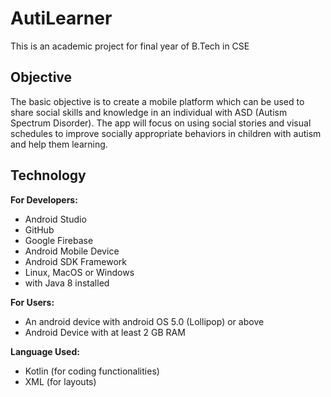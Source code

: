 # AutiLearner

This is an academic project for final year of B.Tech in CSE

## Objective
The basic objective is to create a mobile platform which can be used to share social skills and knowledge in an individual with ASD (Autism Spectrum Disorder). The app will focus on using social stories and visual schedules to improve socially appropriate behaviors in children with autism and help them learning.

## Technology
<b>For Developers:</b>
<ul>
 <li>Android Studio</li>
 <li>GitHub</li>
 <li>Google Firebase</li>
 <li>Android Mobile Device</li>
 <li>Android SDK Framework</li>
 <li>Linux, MacOS or Windows</li>
 <li>with Java 8 installed</li>
</ul>

<b>For Users:</b>
<ul>
 <li>An android device with android OS 5.0 (Lollipop) or above</li>
 <li>Android Device with at least 2 GB RAM</li>
</ul>

<b>Language Used:</b>
<ul>
 <li>Kotlin (for coding functionalities)</li>
 <li>XML (for layouts)</li>
</ul>


